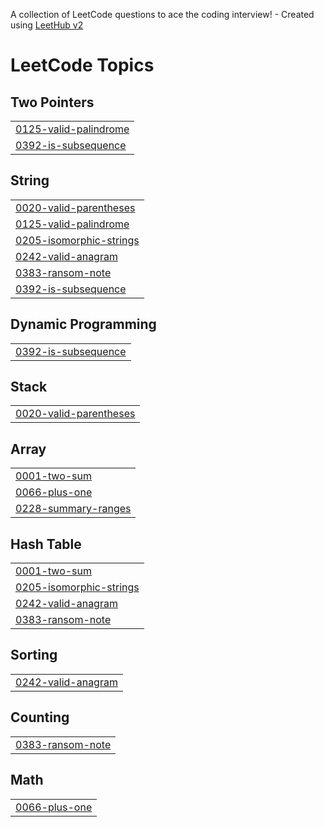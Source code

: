 A collection of LeetCode questions to ace the coding interview! - Created using [LeetHub v2](https://github.com/arunbhardwaj/LeetHub-2.0)
<!---LeetCode Topics Start-->
# LeetCode Topics
## Two Pointers
|  |
| ------- |
| [0125-valid-palindrome](https://github.com/DAVIDts11/LeetCode/tree/master/0125-valid-palindrome) |
| [0392-is-subsequence](https://github.com/DAVIDts11/LeetCode/tree/master/0392-is-subsequence) |
## String
|  |
| ------- |
| [0020-valid-parentheses](https://github.com/DAVIDts11/LeetCode/tree/master/0020-valid-parentheses) |
| [0125-valid-palindrome](https://github.com/DAVIDts11/LeetCode/tree/master/0125-valid-palindrome) |
| [0205-isomorphic-strings](https://github.com/DAVIDts11/LeetCode/tree/master/0205-isomorphic-strings) |
| [0242-valid-anagram](https://github.com/DAVIDts11/LeetCode/tree/master/0242-valid-anagram) |
| [0383-ransom-note](https://github.com/DAVIDts11/LeetCode/tree/master/0383-ransom-note) |
| [0392-is-subsequence](https://github.com/DAVIDts11/LeetCode/tree/master/0392-is-subsequence) |
## Dynamic Programming
|  |
| ------- |
| [0392-is-subsequence](https://github.com/DAVIDts11/LeetCode/tree/master/0392-is-subsequence) |
## Stack
|  |
| ------- |
| [0020-valid-parentheses](https://github.com/DAVIDts11/LeetCode/tree/master/0020-valid-parentheses) |
## Array
|  |
| ------- |
| [0001-two-sum](https://github.com/DAVIDts11/LeetCode/tree/master/0001-two-sum) |
| [0066-plus-one](https://github.com/DAVIDts11/LeetCode/tree/master/0066-plus-one) |
| [0228-summary-ranges](https://github.com/DAVIDts11/LeetCode/tree/master/0228-summary-ranges) |
## Hash Table
|  |
| ------- |
| [0001-two-sum](https://github.com/DAVIDts11/LeetCode/tree/master/0001-two-sum) |
| [0205-isomorphic-strings](https://github.com/DAVIDts11/LeetCode/tree/master/0205-isomorphic-strings) |
| [0242-valid-anagram](https://github.com/DAVIDts11/LeetCode/tree/master/0242-valid-anagram) |
| [0383-ransom-note](https://github.com/DAVIDts11/LeetCode/tree/master/0383-ransom-note) |
## Sorting
|  |
| ------- |
| [0242-valid-anagram](https://github.com/DAVIDts11/LeetCode/tree/master/0242-valid-anagram) |
## Counting
|  |
| ------- |
| [0383-ransom-note](https://github.com/DAVIDts11/LeetCode/tree/master/0383-ransom-note) |
## Math
|  |
| ------- |
| [0066-plus-one](https://github.com/DAVIDts11/LeetCode/tree/master/0066-plus-one) |
<!---LeetCode Topics End-->